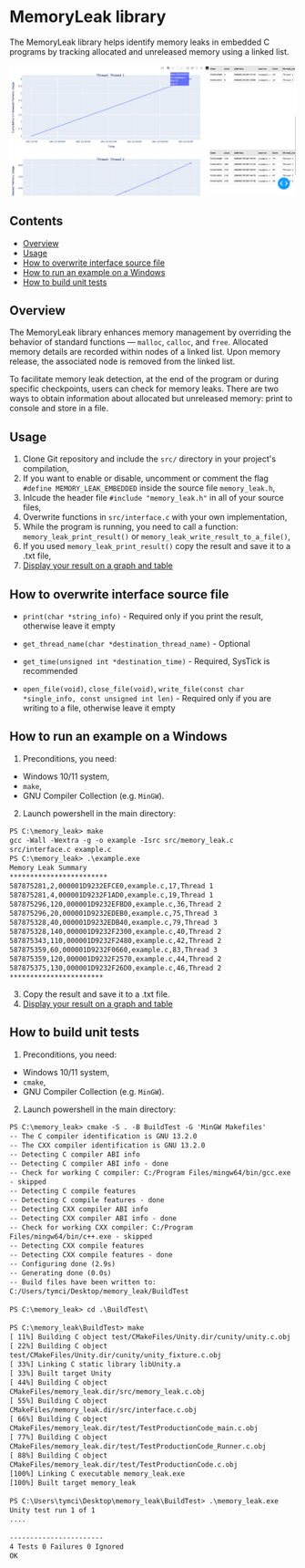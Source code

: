 # MemoryLeak library
The MemoryLeak library helps identify memory leaks in embedded C programs by tracking allocated and unreleased memory using a linked list.

![Alt text](screen_visualization_heap.png)

## Contents
- [Overview](#overview)
- [Usage](#usage)
- [How to overwrite interface source file](#how-to-overwrite-interface-source-file)
- [How to run an example on a Windows](#how-to-run-an-example-on-a-windows)
- [How to build unit tests](#how-to-build-unit-tests)

## Overview
The MemoryLeak library enhances memory management by overriding the behavior of standard functions — `malloc`, `calloc`, and `free`. Allocated memory details are recorded within nodes of a linked list. Upon memory release, the associated node is removed from the linked list.

To facilitate memory leak detection, at the end of the program or during specific checkpoints, users can check for memory leaks. There are two ways to obtain information about allocated but unreleased memory: print to console and store in a file.

## Usage
1. Clone Git repository and include the `src/` directory in your project's compilation,
2. If you want to enable or disable, uncomment or comment the flag `#define MEMORY_LEAK_EMBEDDED` inside the source file `memory_leak.h`,
3. Inlcude the header file `#include "memory_leak.h"` in all of your source files,
4. Overwrite functions in `src/interface.c` with your own implementation,
5. While the program is running, you need to call a function: `memory_leak_print_result()` or `memory_leak_write_result_to_a_file()`,
6. If you used `memory_leak_print_result()` copy the result and save it to a .txt file,
7. [Display your result on a graph and table](https://github.com/tymciox/HeapVisualizationEmbedded)

## How to overwrite interface source file
- `print(char *string_info)` - Required only if you print the result, otherwise leave it empty

- `get_thread_name(char *destination_thread_name)` - Optional

- `get_time(unsigned int *destination_time)` - Required, SysTick is recommended

- `open_file(void)`, `close_file(void)`, `write_file(const char *single_info, const unsigned int len)` - Required only if you are writing to a file, otherwise leave it empty

## How to run an example on a Windows
1. Preconditions, you need:
- Windows 10/11 system,
- `make`, 
- GNU Compiler Collection (e.g. `MinGW`).

2. Launch powershell in the main directory:
```
PS C:\memory_leak> make
gcc -Wall -Wextra -g -o example -Isrc src/memory_leak.c src/interface.c example.c
PS C:\memory_leak> .\example.exe
Memory Leak Summary
************************
587875281,2,000001D9232EFCE0,example.c,17,Thread 1
587875281,4,000001D9232F1AD0,example.c,19,Thread 1
587875296,120,000001D9232EFBD0,example.c,36,Thread 2
587875296,20,000001D9232EDEB0,example.c,75,Thread 3
587875328,40,000001D9232EDB40,example.c,79,Thread 3
587875328,140,000001D9232F2300,example.c,40,Thread 2
587875343,110,000001D9232F2480,example.c,42,Thread 2
587875359,60,000001D9232F0660,example.c,83,Thread 3
587875359,120,000001D9232F2570,example.c,44,Thread 2
587875375,130,000001D9232F26D0,example.c,46,Thread 2
***********************
```
3. Copy the result and save it to a .txt file. 
4. [Display your result on a graph and table](https://github.com/tymciox/heap_visualization)

## How to build unit tests
1. Preconditions, you need:
- Windows 10/11 system,
- `cmake`, 
- GNU Compiler Collection (e.g. `MinGW`).

2. Launch powershell in the main directory:
```
PS C:\memory_leak> cmake -S . -B BuildTest -G 'MinGW Makefiles'
-- The C compiler identification is GNU 13.2.0
-- The CXX compiler identification is GNU 13.2.0
-- Detecting C compiler ABI info
-- Detecting C compiler ABI info - done
-- Check for working C compiler: C:/Program Files/mingw64/bin/gcc.exe - skipped
-- Detecting C compile features
-- Detecting C compile features - done
-- Detecting CXX compiler ABI info
-- Detecting CXX compiler ABI info - done
-- Check for working CXX compiler: C:/Program Files/mingw64/bin/c++.exe - skipped
-- Detecting CXX compile features
-- Detecting CXX compile features - done
-- Configuring done (2.9s)
-- Generating done (0.0s)
-- Build files have been written to: C:/Users/tymci/Desktop/memory_leak/BuildTest

PS C:\memory_leak> cd .\BuildTest\

PS C:\memory_leak\BuildTest> make
[ 11%] Building C object test/CMakeFiles/Unity.dir/cunity/unity.c.obj
[ 22%] Building C object test/CMakeFiles/Unity.dir/cunity/unity_fixture.c.obj
[ 33%] Linking C static library libUnity.a
[ 33%] Built target Unity
[ 44%] Building C object CMakeFiles/memory_leak.dir/src/memory_leak.c.obj
[ 55%] Building C object CMakeFiles/memory_leak.dir/src/interface.c.obj
[ 66%] Building C object CMakeFiles/memory_leak.dir/test/TestProductionCode_main.c.obj
[ 77%] Building C object CMakeFiles/memory_leak.dir/test/TestProductionCode_Runner.c.obj
[ 88%] Building C object CMakeFiles/memory_leak.dir/test/TestProductionCode.c.obj
[100%] Linking C executable memory_leak.exe
[100%] Built target memory_leak

PS C:\Users\tymci\Desktop\memory_leak\BuildTest> .\memory_leak.exe    
Unity test run 1 of 1
....

-----------------------
4 Tests 0 Failures 0 Ignored
OK
```
